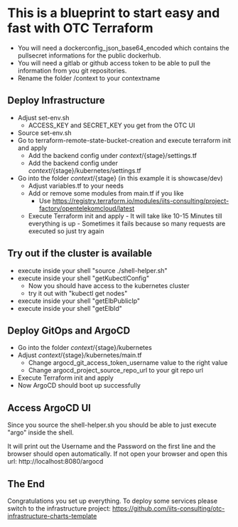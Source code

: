 # This is a blueprint to start easy and fast with OTC Terraform

- You will need a dockerconfig_json_base64_encoded which contains the pullsecret informations for the public dockerhub.
- You will need a gitlab or github access token to be able to pull the information from you git repositories.
- Rename the folder /context to your contextname

## Deploy Infrastructure
- Adjust set-env.sh
    - ACCESS_KEY and SECRET_KEY you get from the OTC UI
- Source set-env.sh
- Go to terraform-remote-state-bucket-creation and execute terraform init and apply
   - Add the backend config under ${context}/${stage}/settings.tf
   - Add the backend config under ${context}/${stage}/kubernetes/settings.tf
- Go into the folder ${context}/${stage} (in this example it is showcase/dev)
   - Adjust variables.tf to your needs
   - Add or remove some modules from main.tf if you like
      - Use https://registry.terraform.io/modules/iits-consulting/project-factory/opentelekomcloud/latest
   - Execute Terraform init and apply
         - It will take like 10-15 Minutes till everything is up
         - Sometimes it fails because so many requests are executed so just try again

## Try out if the cluster is available
- execute inside your shell "source ./shell-helper.sh"
- execute inside your shell "getKubectlConfig"
  - Now you should have access to the kubernetes cluster
  - try it out with "kubectl get nodes"
- execute inside your shell "getElbPublicIp"
- execute inside your shell "getElbId"


## Deploy GitOps and ArgoCD
- Go into the folder ${context}/${stage}/kubernetes
- Adjust ${context}/${stage}/kubernetes/main.tf
  - Change argocd_git_access_token_username value to the right value
  - Change argocd_project_source_repo_url to your git repo url
- Execute Terraform init and apply
- Now ArgoCD should boot up successfully

## Access ArgoCD UI

Since you source the shell-helper.sh you should be able to just execute "argo" inside the shell.

It will print out the Username and the Password on the first line and the browser should open automatically.
If not open your browser and open this url: http://localhost:8080/argocd

## The End

Congratulations you set up everything. To deploy some services please switch to the infrastructure project:
https://github.com/iits-consulting/otc-infrastructure-charts-template